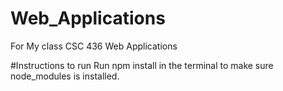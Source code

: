 # Web_Applications
 For My class CSC 436 Web Applications

#Instructions to run
 Run npm install in the terminal to make sure node_modules is installed.
